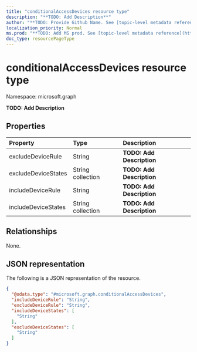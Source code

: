 ```yaml
---
title: "conditionalAccessDevices resource type"
description: "**TODO: Add Description**"
author: "**TODO: Provide Github Name. See [topic-level metadata reference](https://msgo.azurewebsites.net/add/document/guidelines/metadata.html#topic-level-metadata)**"
localization_priority: Normal
ms.prod: "**TODO: Add MS prod. See [topic-level metadata reference](https://msgo.azurewebsites.net/add/document/guidelines/metadata.html#topic-level-metadata)**"
doc_type: resourcePageType
---
```


# conditionalAccessDevices resource type

Namespace: microsoft.graph

**TODO: Add Description**

## Properties
|Property|Type|Description|
|:---|:---|:---|
|excludeDeviceRule|String|**TODO: Add Description**|
|excludeDeviceStates|String collection|**TODO: Add Description**|
|includeDeviceRule|String|**TODO: Add Description**|
|includeDeviceStates|String collection|**TODO: Add Description**|

## Relationships
None.

## JSON representation
The following is a JSON representation of the resource.
<!-- {
  "blockType": "resource",
  "@odata.type": "microsoft.graph.conditionalAccessDevices"
}
-->
``` json
{
  "@odata.type": "#microsoft.graph.conditionalAccessDevices",
  "includeDeviceRule": "String",
  "excludeDeviceRule": "String",
  "includeDeviceStates": [
    "String"
  ],
  "excludeDeviceStates": [
    "String"
  ]
}
```

